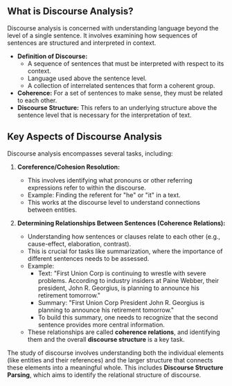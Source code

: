 ## What is Discourse Analysis?

Discourse analysis is concerned with understanding language beyond the level of a single sentence. It involves examining how sequences of sentences are structured and interpreted in context.

*   **Definition of Discourse:**
    *   A sequence of sentences that must be interpreted with respect to its context.
    *   Language used above the sentence level.
    *   A collection of interrelated sentences that form a coherent group.
*   **Coherence:** For a set of sentences to make sense, they must be related to each other.
*   **Discourse Structure:** This refers to an underlying structure above the sentence level that is necessary for the interpretation of text.

## Key Aspects of Discourse Analysis

Discourse analysis encompasses several tasks, including:

1.  **Coreference/Cohesion Resolution:**
    *   This involves identifying what pronouns or other referring expressions refer to within the discourse.
    *   Example: Finding the referent for "he" or "it" in a text.
    *   This works at the discourse level to understand connections between entities.

2.  **Determining Relationships Between Sentences (Coherence Relations):**
    *   Understanding how sentences or clauses relate to each other (e.g., cause-effect, elaboration, contrast).
    *   This is crucial for tasks like summarization, where the importance of different sentences needs to be assessed.
    *   Example:
        *   Text: "First Union Corp is continuing to wrestle with severe problems. According to industry insiders at Paine Webber, their president, John R. Georgius, is planning to announce his retirement tomorrow."
        *   Summary: "First Union Corp President John R. Georgius is planning to announce his retirement tomorrow."
        *   To build this summary, one needs to recognize that the second sentence provides more central information.
    *   These relationships are called **coherence relations**, and identifying them and the overall **discourse structure** is a key task.

The study of discourse involves understanding both the individual elements (like entities and their references) and the larger structure that connects these elements into a meaningful whole. This includes **Discourse Structure Parsing**, which aims to identify the relational structure of discourse.